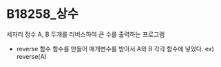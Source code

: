 # B18258_상수
세자리 정수 A, B 두개를 리버스하여 큰 수를 출력하는 프로그램

- reverse 함수
함수를 만들어 매개변수를 받아서 A와 B 각각 함수에 넣었다.
ex) reverse(A)
